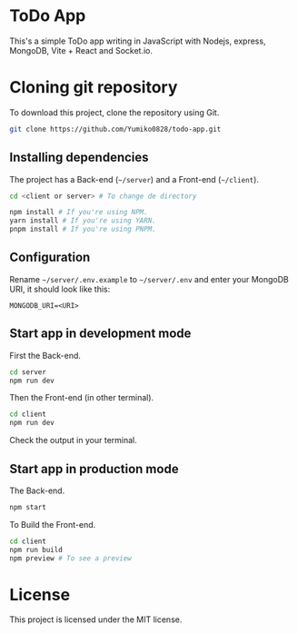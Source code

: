 # ToDo App

This's a simple ToDo app writing in JavaScript with Nodejs, express, MongoDB, Vite + React and Socket.io.

# Cloning git repository

To download this project, clone the repository using Git.

```bash
git clone https://github.com/Yumiko0828/todo-app.git
```

## Installing dependencies

The project has a Back-end (`~/server`) and a Front-end (`~/client`).

```bash
cd <client or server> # To change de directory

npm install # If you're using NPM.
yarn install # If you're using YARN.
pnpm install # If you're using PNPM.
```

## Configuration

Rename `~/server/.env.example` to `~/server/.env` and enter your MongoDB URI, it should look like this:

```env
MONGODB_URI=<URI>
```

## Start app in development mode

First the Back-end.

```bash
cd server
npm run dev
```

Then the Front-end (in other terminal).

```bash
cd client
npm run dev
```

Check the output in your terminal.

## Start app in production mode

The Back-end.

```bash
npm start
```

To Build the Front-end.

```bash
cd client
npm run build
npm preview # To see a preview
```

# License

This project is licensed under the MIT license.
